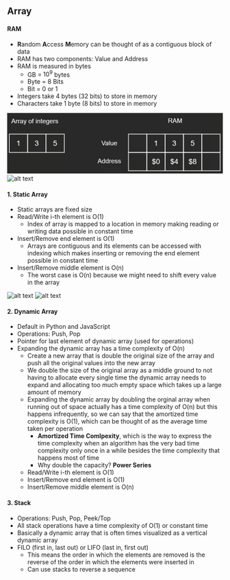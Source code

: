 ## Array

#### RAM
- **R**andom **A**ccess **M**emory can be thought of as a contiguous block of data
- RAM has two components: Value and Address
- RAM is measured in bytes
  - GB = $10^{9}$ bytes
  - Byte = 8 Bits
  - Bit = 0 or 1
- Integers take 4 bytes (32 bits) to store in memory
- Characters take 1 byte (8 bits) to store in memory

![alt text](../Images/image1.png)
![alt text](../Images/image2.png)

#### 1. Static Array
- Static arrays are fixed size
- Read/Write i-th element is O(1)
  - Index of array is mapped to a location in memory making reading or writing data possible in constant time
- Insert/Remove end element is O(1)
  - Arrays are contiguous and its elements can be accessed with indexing which makes inserting or removing the end element possible in constant time
- Insert/Remove middle element is O(n)
  - The worst case is O(n) because we might need to shift every value in the array

![alt text](../Images/image3.png)
![alt text](../Images/image4.png)

#### 2. Dynamic Array

- Default in Python and JavaScript
- Operations: Push, Pop
- Pointer for last element of dynamic array (used for operations)
- Expanding the dynamic array has a time complexity of O(n)
  - Create a new array that is double the original size of the array and push all the original values into the new array
  - We double the size of the original array as a middle ground to not having to allocate every single time the dynamic array needs to expand and allocating too much empty space which takes up a large amount of memory
  - Expanding the dynamic array by doubling the orginal array when running out of space actually has a time complexity of O(n) but this happens infrequently, so we can say that the amortized time complexity is O(1), which can be thought of as the average time taken per operation
    - **Amortized Time Comlpexity**, which is the way to express the time complexity when an algorithm has the very bad time complexity only once in a while besides the time complexity that happens most of time
    - Why double the capacity? **Power Series**
  - Read/Write i-th element is O(1)
  - Insert/Remove end element is O(1)
  - Insert/Remove middle element is O(n)

#### 3. Stack
- Operations: Push, Pop, Peek/Top
- All stack operations have a time complexity of O(1) or constant time
- Basically a dynamic array that is often times visualized as a vertical dynamic array
- FILO (first in, last out) or LIFO (last in, first out)
  - This means the order in which the elements are removed is the reverse of the order in which the elements were inserted in
  - Can use stacks to reverse a sequence